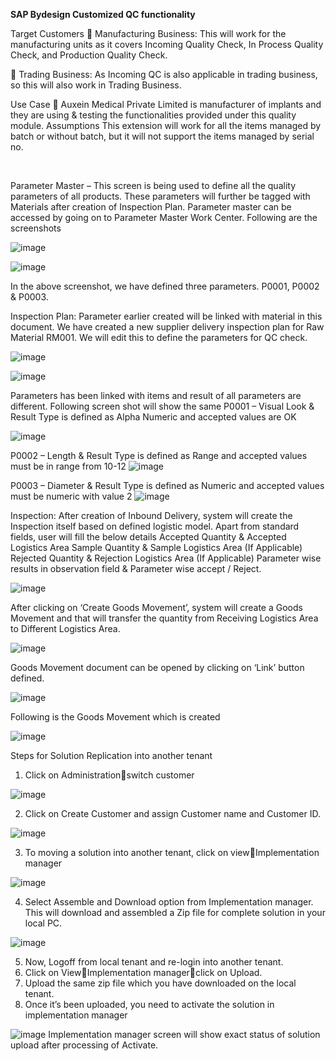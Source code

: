

**SAP Bydesign Customized QC functionality**


Target Customers 
	Manufacturing Business: This will work for the manufacturing units as it covers Incoming Quality Check, In Process Quality Check, and Production Quality Check. 


	Trading Business: As Incoming QC is also applicable in trading business, so this will also work in Trading Business. 

Use Case 
	Auxein Medical Private Limited is manufacturer of implants and they are using & testing the functionalities provided under this quality module. 
Assumptions 
This extension will work for all the items managed by batch or without batch, but it will not support the items managed by serial no. 

 


Parameter Master – This screen is being used to define all the quality parameters of all products. These parameters will further be tagged with Materials after creation of Inspection Plan. Parameter master can be accessed by going on to Parameter Master Work Center. 
Following are the screenshots 
 
![image](https://user-images.githubusercontent.com/79970797/109966632-817ae700-7d16-11eb-9447-8bf68b987459.png)


![image](https://user-images.githubusercontent.com/79970797/109964820-2c3dd600-7d14-11eb-802e-870325033693.png)
 

In the above screenshot, we have defined three parameters. P0001, P0002 & P0003. 




Inspection Plan: Parameter earlier created will be linked with material in this document. We have created a new supplier delivery inspection plan for Raw Material RM001. We will edit this to define the parameters for QC check. 

 ![image](https://user-images.githubusercontent.com/79970797/109964856-39f35b80-7d14-11eb-98d5-a9e21919c0a1.png)

![image](https://user-images.githubusercontent.com/79970797/109964895-424b9680-7d14-11eb-860d-b6740caa4022.png)


 

Parameters has been linked with items and result of all parameters are different. Following screen shot will show the same 
P0001 – Visual Look & Result Type is defined as Alpha Numeric and accepted values are OK 
 
 ![image](https://user-images.githubusercontent.com/79970797/109964943-51324900-7d14-11eb-82e6-93cfa651f2a3.png)


P0002 – Length & Result Type is defined as Range and accepted values must be in range from 10-12
![image](https://user-images.githubusercontent.com/79970797/109964961-568f9380-7d14-11eb-8deb-4687bb218f0b.png)

 

P0003 – Diameter & Result Type is defined as Numeric and accepted values must be numeric with value 2
 ![image](https://user-images.githubusercontent.com/79970797/109964991-60b19200-7d14-11eb-8c60-3c657b32e0d1.png)

 
Inspection: After creation of Inbound Delivery, system will create the Inspection itself based on defined logistic model. Apart from standard fields, user will fill the below details 
Accepted Quantity & Accepted Logistics Area
Sample Quantity & Sample Logistics Area (If Applicable)
Rejected Quantity & Rejection Logistics Area (If Applicable)
Parameter wise results in observation field & Parameter wise accept / Reject. 

![image](https://user-images.githubusercontent.com/79970797/109965027-6ad39080-7d14-11eb-9d0c-30bc19eff1fc.png)


After clicking on ‘Create Goods Movement’, system will create a Goods Movement and that will transfer the quantity from Receiving Logistics Area to Different Logistics Area. 

 ![image](https://user-images.githubusercontent.com/79970797/109965065-78891600-7d14-11eb-8468-3db70bc5b167.png)

 
Goods Movement document can be opened by clicking on ‘Link’ button defined.

 ![image](https://user-images.githubusercontent.com/79970797/109965095-80e15100-7d14-11eb-83f8-124f12ad2569.png)


Following is the Goods Movement which is created 

 ![image](https://user-images.githubusercontent.com/79970797/109965118-876fc880-7d14-11eb-8c90-a833dbb1f05b.png)
 
 Steps for Solution Replication into another tenant
 1.	Click on Administrationswitch customer
 
   ![image](https://user-images.githubusercontent.com/79970797/119613594-e415e780-be1a-11eb-8116-8a643ba45567.png)
   
 2.	Click on Create Customer and assign Customer name and Customer ID.
 
  ![image](https://user-images.githubusercontent.com/79970797/119613720-0a3b8780-be1b-11eb-9eb7-c514a8cb5427.png)

3.	To moving a solution into another tenant, click on viewImplementation manager

   ![image](https://user-images.githubusercontent.com/79970797/119613765-17587680-be1b-11eb-9933-d2b26f1292da.png)

4.	Select Assemble and Download option from Implementation manager. This will download and assembled a Zip file for complete solution in your local PC.

   ![image](https://user-images.githubusercontent.com/79970797/119613806-28a18300-be1b-11eb-941b-28b4bcc4c383.png)

5.	Now, Logoff from local tenant and re-login into another tenant.
6.	Click on ViewImplementation managerclick on Upload.
7.	Upload the same zip file which you have downloaded on the local tenant.
8.	Once it’s been uploaded, you need to activate the solution in implementation manager

   ![image](https://user-images.githubusercontent.com/79970797/119614062-76b68680-be1b-11eb-8a9d-f316f7828389.png)
   Implementation manager screen will show exact status of solution upload after processing of Activate.
  


   
   
   


